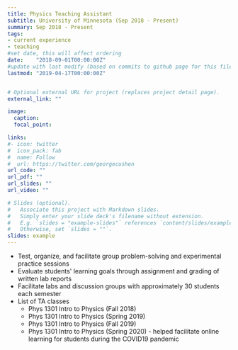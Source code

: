 ```yaml
---
title: Physics Teaching Assistant  
subtitle: University of Minnesota (Sep 2018 - Present)
summary: Sep 2018 - Present
tags:
- current experience
- teaching 
#set date, this will affect ordering 
date:    "2018-09-01T00:00:00Z"
#update with last modify (based on commits to github page for this file)
lastmod: "2019-04-17T00:00:00Z"


# Optional external URL for project (replaces project detail page).
external_link: ""

image:
  caption: 
  focal_point: 

links:
#- icon: twitter
#  icon_pack: fab
#  name: Follow
#  url: https://twitter.com/georgecushen
url_code: ""
url_pdf: ""
url_slides: ""
url_video: ""

# Slides (optional).
#   Associate this project with Markdown slides.
#   Simply enter your slide deck's filename without extension.
#   E.g. `slides = "example-slides"` references `content/slides/example-slides.md`.
#   Otherwise, set `slides = ""`.
slides: example
---
```


- Test, organize, and facilitate group problem-solving and experimental practice sessions
- Evaluate students' learning goals through assignment and grading of written lab reports
- Facilitate labs and discussion groups with approximately 30 students each semester  
- List of TA classes  
   - Phys 1301 Intro to Physics (Fall 2018)
   - Phys 1301 Intro to Physics (Spring 2019)  
   - Phys 1301 Intro to Physics (Fall 2019)  
   - Phys 1301 Intro to Physics (Spring 2020) - helped facilitate online learning for students during the COVID19 pandemic 
